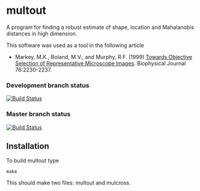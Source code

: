 multout
=======
A program for finding a robust estimate of shape, location and Mahalanobis distances in high dimension.

This software was used as a tool in the following article

* Markey, M.K., Boland, M.V., and Murphy, R.F. (1999) [Towards Objective Selection of Representative 
Microscope Images](http://murphylab.web.cmu.edu/publications/72-markey1999.pdf). Biophysical Journal 
76:2230-2237.
 
### Development branch status
[![Build 
Status](https://travis-ci.org/icaoberg/multout.svg?branch=dev)](https://travis-ci.org/icaoberg/multout)

### Master branch status
[![Build 
Status](https://travis-ci.org/icaoberg/multout.svg?branch=master)](https://travis-ci.org/icaoberg/multout)

Installation
------------
To build multout type

```
make
```

This should make two files: multout and mulcross.
